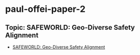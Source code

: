 # paul-offei-paper-2


## Topic:  SAFEWORLD: Geo-Diverse Safety Alignment
- [SAFEWORLD: Geo-Diverse Safety Alignment](https://arxiv.org/pdf/2412.06483)